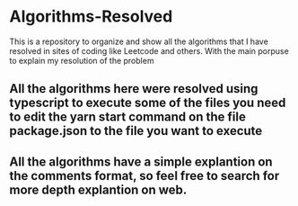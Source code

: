 # Algorithms-Resolved
This is a repository to organize and show all the algorithms that I have resolved in sites of coding like Leetcode and others. With the main porpuse to explain my resolution of the problem

## All the algorithms here were resolved using typescript to execute some of the files you need to edit the yarn start command on the file package.json to the file you want to execute

## All the algorithms have a simple explantion on the comments format, so feel free to search for more depth explantion on web.

